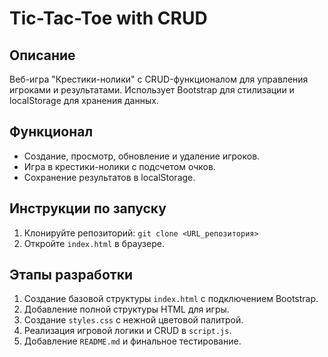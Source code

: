 # Tic-Tac-Toe with CRUD

## Описание
Веб-игра "Крестики-нолики" с CRUD-функционалом для управления игроками и результатами. Использует Bootstrap для стилизации и localStorage для хранения данных.

## Функционал
- Создание, просмотр, обновление и удаление игроков.
- Игра в крестики-нолики с подсчетом очков.
- Сохранение результатов в localStorage.

## Инструкции по запуску
1. Клонируйте репозиторий: `git clone <URL_репозитория>`
2. Откройте `index.html` в браузере.

## Этапы разработки
1. Создание базовой структуры `index.html` с подключением Bootstrap.
2. Добавление полной структуры HTML для игры.
3. Создание `styles.css` с нежной цветовой палитрой.
4. Реализация игровой логики и CRUD в `script.js`.
5. Добавление `README.md` и финальное тестирование.